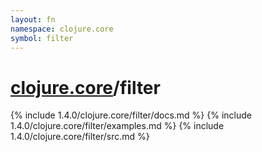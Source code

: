 ```yaml
---
layout: fn
namespace: clojure.core
symbol: filter
---
```


# [clojure.core](../)/filter

{% include 1.4.0/clojure.core/filter/docs.md %}
{% include 1.4.0/clojure.core/filter/examples.md %}
{% include 1.4.0/clojure.core/filter/src.md %}

